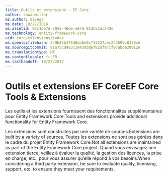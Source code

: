 ```yaml
---
title: Outils et extensions - EF Core
author: rowanmiller
ms.author: divega
ms.date: 10/27/2016
ms.assetid: 97c1ba7d-29a5-46de-a87d-912b52ac242e
ms.technology: entity-framework-core
uid: core/extensions/index
ms.openlocfilehash: 2c9b87b376d8da6e9c715227cec243509c8178c6
ms.sourcegitcommit: 01a75cd483c1943ddd6f82af971f07abde20912e
ms.translationtype: HT
ms.contentlocale: fr-FR
ms.lasthandoff: 10/27/2017
---
```

# <a name="ef-core-tools--extensions"></a><span data-ttu-id="1a3ac-102">Outils et extensions EF Core</span><span class="sxs-lookup"><span data-stu-id="1a3ac-102">EF Core Tools & Extensions</span></span>

<span data-ttu-id="1a3ac-103">Les outils et les extensions fournissent des fonctionnalités supplémentaires pour Entity Framework Core.</span><span class="sxs-lookup"><span data-stu-id="1a3ac-103">Tools and extensions provide additional functionality for Entity Framework Core.</span></span>

<span data-ttu-id="1a3ac-104">Les extensions sont construites par une variété de sources.</span><span class="sxs-lookup"><span data-stu-id="1a3ac-104">Extensions are built by a variety of sources.</span></span> <span data-ttu-id="1a3ac-105">Toutes les extensions ne sont pas gérées dans le cadre du projet Entity Framework Core.</span><span class="sxs-lookup"><span data-stu-id="1a3ac-105">Not all extensions are maintained as part of the Entity Framework Core project.</span></span> <span data-ttu-id="1a3ac-106">Quand vous envisagez une extension tierce, veillez à évaluer la qualité, la gestion des licences, la prise en charge, etc., pour vous assurer qu’elle répond à vos besoins.</span><span class="sxs-lookup"><span data-stu-id="1a3ac-106">When considering a third party extension, be sure to evaluate quality, licensing, support, etc. to ensure they meet your requirements.</span></span>

